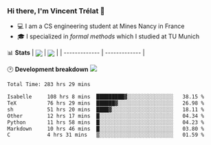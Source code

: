 ### Hi there, I'm Vincent Trélat 👋
 - 💻 I am a CS engineering student at Mines Nancy in France
 - 🎓 I specialized in *formal methods* which I studied at TU Munich

📊 **Stats**
| <img align="center" src="https://readme-stats.clckblog.space/api?username=VTrelat&show_icons=true&include_all_commits=true&theme=tokyonight&hide_border=true" /> | <img align="center" src="https://readme-stats.clckblog.space/api/top-langs/?username=VTrelat&layout=compact&theme=tokyonight&hide_border=true" /> |
| ------------- | ------------- |

🕑 **Development breakdown** ![](https://wakatime.com/badge/user/8d0110fb-6b70-4990-ab86-45c404715c2b.svg)
<!--START_SECTION:waka-->

```txt
Total Time: 283 hrs 29 mins

Isabelle     108 hrs 8 mins  █████████▓░░░░░░░░░░░░░░░   38.15 %
TeX          76 hrs 29 mins  ██████▓░░░░░░░░░░░░░░░░░░   26.98 %
sh           51 hrs 20 mins  ████▓░░░░░░░░░░░░░░░░░░░░   18.11 %
Other        12 hrs 17 mins  █░░░░░░░░░░░░░░░░░░░░░░░░   04.34 %
Python       11 hrs 58 mins  █░░░░░░░░░░░░░░░░░░░░░░░░   04.23 %
Markdown     10 hrs 46 mins  █░░░░░░░░░░░░░░░░░░░░░░░░   03.80 %
C            4 hrs 31 mins   ▒░░░░░░░░░░░░░░░░░░░░░░░░   01.59 %
```

<!--END_SECTION:waka-->
